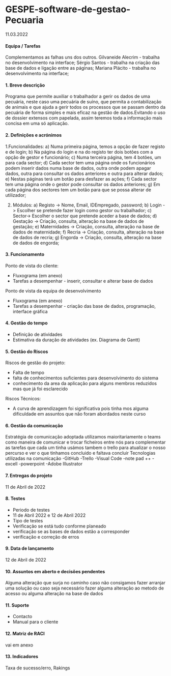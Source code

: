 # GESPE-software-de-gestao-Pecuaria 

11.03.2022

#### Equipa / Tarefas 
Complementamos as falhas uns dos outros.
Gilvaneide Alecrim - trabalha no desenvolvimento na interface; 
Sérgio Santos - trabalha na criação das base de dados e ligação entre as páginas;
Mariana Plácito - trabalha no desenvolvimento na interface; 

#### 1. Breve descrição
Programa que permite auxiliar o trabalhador a gerir os dados de uma pecuária, neste caso uma pecuária de suíno, que permita a contabilização de animais e que ajuda a gerir todos os processos que se passam dentro da pecuária de forma simples e mais eficaz na gestão de dados.Evitando o uso de dossier extensos com papelada,    assim teremos toda a informação mais concisa em uma só aplicação.

#### 2. Definições e acrónimos
1.Funcionalidades:
    a)	Numa primeira página, temos a opção de fazer registo e de login;
    b)	Na página do login e na do registo ter dois botões com a opção de gestor e funcionário;
    c)	Numa terceira página, tem 4 botões, um para cada sector;
    d)	Cada sector tem uma página onde os funcionários podem inserir dados numa base de dados, outra onde podem apagar dados, outra 
para consultar os dados anteriores e outra para alterar dados;
    e)	Nestas páginas terá um botão para desfazer as ações;
    f)	Cada sector tem uma página onde o gestor pode consultar os dados anteriores;
    g)	Em cada página dos sectores tem um botão para que se possa alterar de utilizador;

2. Módulos:
    a)	Registo -> Nome, Email, IDEmpregado, password;
    b)	Login -> Escolher se pretende fazer login como gestor ou trabalhador;
    c)  Sector-> Escolher o sector que pretende aceder a base de dados;
    d)	Gestação -> Criação, consulta, alteração na base de dados de gestação; 
    e)	Maternidades -> Criação, consulta, alteração na base de dados de maternidade;
    f)	Recria -> Criação, consulta, alteração na base de dados de recria;
    g)	Engorda -> Criação, consulta, alteração na base de dados de engorda;


#### 3. Funcionamento
Ponto de vista do cliente:
- Fluxograma (em anexo)
- Tarefas a desempenhar  - inserir, consultar e alterar base de dados

Ponto de vista da equipa de desenvolvimento
- Fluxograma (em anexo)
- Tarefas a desempenhar - criação das base de dados, programação, interface gráfica

#### 4. Gestão do tempo
- Definição de atividades
- Estimativa da duração de atividades (ex. Diagrama de Gantt)

#### 5. Gestão do Riscos
Riscos de gestão do projeto:
- Falta de tempo
-  falta de conhecimentos suficientes para desenvolvimento do sistema
-  conhecimento da area da aplicação para alguns membros reduzidos mas que já foi esclarecido

Riscos Técnicos:
- A curva de aprendizagem foi significativa pois tinha mos alguma dificuldade em assuntos que não foram abordados neste curso

#### 6. Gestão da comunicação
Estratégia de comunicação adoptada
utilizamos maioritariamente o teams como maneira de comunicar e trocar ficheiros entre nós para complementar as tarefas que cada um tinha
usámos tambem o trello para atualizar o nosso percurso e ver o que tinhamos concluido e faltava concluir
Tecnologias utilizadas na comunicação
-GitHub
-Trello
-Visual Code
-note pad ++
-excell
-powerpoint
-Adobe Illustrator

#### 7. Entregas do projeto
11 de Abril de 2022
#### 8. Testes
- Periodo de testes
- 11 de Abril 2022 e 12 de Abril 2022
- Tipo de testes
- Verificação se está tudo conforme planeado
- verificação se as bases de dados estão a corresponder
- verificação e correção de erros

#### 9. Data de lançamento
12 de Abril de 2022
#### 10. Assuntos em aberto e decisões pendentes
Alguma alteração que surja no caminho caso não consigamos fazer arranjar uma solução ou caso seja necessário fazer alguma alteração ao metodo de acesso ou alguma alteração na base de dados

#### 11. Suporte
- Contacto
- Manual para o cliente

#### 12. Matriz de RACI
vai em anexo

#### 13. Indicadores
Taxa de sucesso/erro, Rakings
